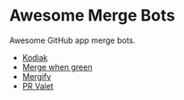 # Awesome Merge Bots

Awesome GitHub app merge bots.

- [Kodiak](https://github.com/marketplace/kodiakhq)
- [Merge when green](https://github.com/marketplace/merge-when-green)
- [Mergify](https://github.com/marketplace/mergify)
- [PR Valet](https://github.com/marketplace/pr-valet/)
